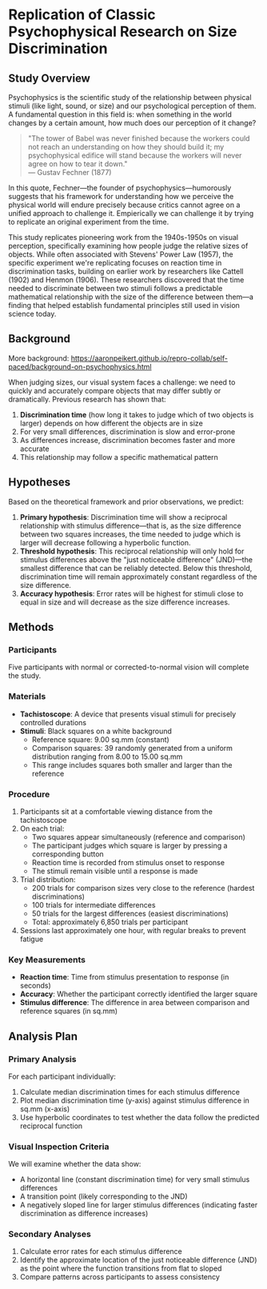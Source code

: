 # Replication of Classic Psychophysical Research on Size Discrimination

## Study Overview

Psychophysics is the scientific study of the relationship between physical stimuli (like light, sound, or size) and our psychological perception of them.
A fundamental question in this field is: when something in the world changes by a certain amount, how much does our perception of it change?

> "The tower of Babel was never finished because the workers could not reach an understanding on how they should build it; my psychophysical edifice will stand because the workers will never agree on how to tear it down."  
> — Gustav Fechner (1877)

In this quote, Fechner—the founder of psychophysics—humorously suggests that his framework for understanding how we perceive the physical world will endure precisely because critics cannot agree on a unified approach to challenge it.
Empierically we can challenge it by trying to replicate an original experiment from the time.

This study replicates pioneering work from the 1940s-1950s on visual perception, specifically examining how people judge the relative sizes of objects.
While often associated with Stevens' Power Law (1957), the specific experiment we're replicating focuses on reaction time in discrimination tasks, building on earlier work by researchers like Cattell (1902) and Henmon (1906).
These researchers discovered that the time needed to discriminate between two stimuli follows a predictable mathematical relationship with the size of the difference between them—a finding that helped establish fundamental principles still used in vision science today.

## Background

More background: <https://aaronpeikert.github.io/repro-collab/self-paced/background-on-psychophysics.html>

When judging sizes, our visual system faces a challenge: we need to quickly and accurately compare objects that may differ subtly or dramatically. Previous research has shown that:

1. **Discrimination time** (how long it takes to judge which of two objects is larger) depends on how different the objects are in size
2. For very small differences, discrimination is slow and error-prone
3. As differences increase, discrimination becomes faster and more accurate
4. This relationship may follow a specific mathematical pattern

## Hypotheses

Based on the theoretical framework and prior observations, we predict:

1. **Primary hypothesis**: Discrimination time will show a reciprocal relationship with stimulus difference—that is, as the size difference between two squares increases, the time needed to judge which is larger will decrease following a hyperbolic function.
2. **Threshold hypothesis**: This reciprocal relationship will only hold for stimulus differences above the "just noticeable difference" (JND)—the smallest difference that can be reliably detected. Below this threshold, discrimination time will remain approximately constant regardless of the size difference.
3. **Accuracy hypothesis**: Error rates will be highest for stimuli close to equal in size and will decrease as the size difference increases.

## Methods

### Participants

Five participants with normal or corrected-to-normal vision will complete the study.

### Materials

- **Tachistoscope**: A device that presents visual stimuli for precisely controlled durations
- **Stimuli**: Black squares on a white background
  - Reference square: 9.00 sq.mm (constant)
  - Comparison squares: 39 randomly generated from a uniform distribution ranging from 8.00 to 15.00 sq.mm
  - This range includes squares both smaller and larger than the reference

### Procedure

1. Participants sit at a comfortable viewing distance from the tachistoscope
2. On each trial:
   - Two squares appear simultaneously (reference and comparison)
   - The participant judges which square is larger by pressing a corresponding button
   - Reaction time is recorded from stimulus onset to response
   - The stimuli remain visible until a response is made
3. Trial distribution:
   - 200 trials for comparison sizes very close to the reference (hardest discriminations)
   - 100 trials for intermediate differences
   - 50 trials for the largest differences (easiest discriminations)
   - Total: approximately 6,850 trials per participant
4. Sessions last approximately one hour, with regular breaks to prevent fatigue

### Key Measurements

- **Reaction time**: Time from stimulus presentation to response (in seconds)
- **Accuracy**: Whether the participant correctly identified the larger square
- **Stimulus difference**: The difference in area between comparison and reference squares (in sq.mm)

## Analysis Plan

### Primary Analysis

For each participant individually:

1. Calculate median discrimination times for each stimulus difference
2. Plot median discrimination time (y-axis) against stimulus difference in sq.mm (x-axis)
3. Use hyperbolic coordinates to test whether the data follow the predicted reciprocal function

### Visual Inspection Criteria

We will examine whether the data show:

- A horizontal line (constant discrimination time) for very small stimulus differences
- A transition point (likely corresponding to the JND)
- A negatively sloped line for larger stimulus differences (indicating faster discrimination as difference increases)

### Secondary Analyses

1. Calculate error rates for each stimulus difference
2. Identify the approximate location of the just noticeable difference (JND) as the point where the function transitions from flat to sloped
3. Compare patterns across participants to assess consistency
